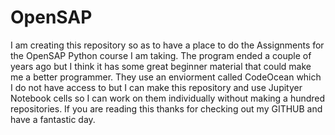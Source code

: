 # OpenSAP

I am creating this repository so as to have a place to do the Assignments
for the OpenSAP Python course I am taking. The program ended a couple of years ago 
but I think it has some great beginner material that could make me a better programmer.
They use an enviorment called CodeOcean which I do not have access to but I can make 
this repository and use Jupityer Notebook cells so I can work on them individually
without making a hundred repositories. If you are reading this thanks for checking out
my GITHUB and have a fantastic day.

